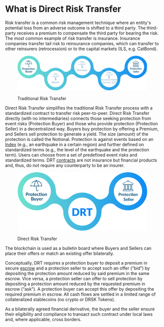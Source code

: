 # What is Direct Risk Transfer

Risk transfer is a common risk management technique where an entity's potential loss from an adverse outcome is shifted to a third party. The third-party receives a premium to compensate the third party for bearing the risk. The most common example of risk transfer is insurance. Insurance companies transfer tail risk to reinsurance companies, which can transfer to other reinsurers (retrocession) or to the capital markets (ILS, e.g. CatBond).

<figure><img src="../.gitbook/assets/image (17).png" alt=""><figcaption><p>Traditional Risk Transfer</p></figcaption></figure>

Direct Risk Transfer simplifies the traditional Risk Transfer process with a standardized contract to transfer risk peer-to-peer. Direct Risk Transfer directly (with no intermediaries) connects those seeking protection from event risks (Protection Buyer) and those who provide protection (Protection Seller) in a decentralized way. Buyers buy protection by offering a Premium, and Sellers sell protection to generate a yield. The size (amount) of the protection is called the Notional. Protection is against events based on an [Index](risk-types-index-and-trigger.md) (e.g., an earthquake in a certain region) and further defined on standardized terms (e.g., the level of the earthquake and the protection term). Users can choose from a set of predefined event risks and standardized terms. DRT [contracts](../legal/master-agreement-+-termsheet.md) are not insurance but financial products and, thus, do not require any counterparty to be an insurer.

<figure><img src="../.gitbook/assets/image (3) (1).png" alt=""><figcaption><p>Direct Risk Transfer</p></figcaption></figure>

The blockchain is used as a bulletin board where Buyers and Sellers can place their offers or match an existing offer bilaterally.

Conceptually, DRT requires a protection buyer to deposit a premium in secure [escrow](smart-contract-escrow.md) and a protection seller to accept such an offer (“bid”) by depositing the protection amount reduced by said premium in the same escrow. Vice versa, a protection seller can offer to sell protection by depositing a protection amount reduced by the requested premium in escrow (“ask”). A protection buyer can accept this offer by depositing the required premium in escrow. All cash flows are settled in a limited range of collateralized stablecoins (no crypto or DRSK Tokens).

As a bilaterally agreed financial derivative, the buyer and the seller ensure their eligibility and compliance to transact such contract under local laws and, where applicable, cross borders.







